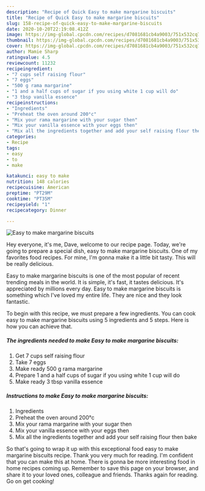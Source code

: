 ```yaml
---
description: "Recipe of Quick Easy to make margarine biscuits"
title: "Recipe of Quick Easy to make margarine biscuits"
slug: 158-recipe-of-quick-easy-to-make-margarine-biscuits
date: 2020-10-20T22:19:08.412Z
image: https://img-global.cpcdn.com/recipes/d7081681cb4a9003/751x532cq70/easy-to-make-margarine-biscuits-recipe-main-photo.jpg
thumbnail: https://img-global.cpcdn.com/recipes/d7081681cb4a9003/751x532cq70/easy-to-make-margarine-biscuits-recipe-main-photo.jpg
cover: https://img-global.cpcdn.com/recipes/d7081681cb4a9003/751x532cq70/easy-to-make-margarine-biscuits-recipe-main-photo.jpg
author: Mamie Sharp
ratingvalue: 4.5
reviewcount: 11232
recipeingredient:
- "7 cups self raising flour"
- "7 eggs"
- "500 g rama margarine"
- "1 and a half cups of sugar if you using white 1 cup will do"
- "3 tbsp vanilla essence"
recipeinstructions:
- "Ingredients"
- "Preheat the oven around 200°c"
- "Mix your rama margarine with your sugar then"
- "Mix your vanilla essence with your eggs then"
- "Mix all the ingredients together and add your self raising flour then bake"
categories:
- Recipe
tags:
- easy
- to
- make

katakunci: easy to make 
nutrition: 148 calories
recipecuisine: American
preptime: "PT29M"
cooktime: "PT35M"
recipeyield: "1"
recipecategory: Dinner

---
```



![Easy to make margarine biscuits](https://img-global.cpcdn.com/recipes/d7081681cb4a9003/751x532cq70/easy-to-make-margarine-biscuits-recipe-main-photo.jpg)

Hey everyone, it's me, Dave, welcome to our recipe page. Today, we're going to prepare a special dish, easy to make margarine biscuits. One of my favorites food recipes. For mine, I'm gonna make it a little bit tasty. This will be really delicious.



Easy to make margarine biscuits is one of the most popular of recent trending meals in the world. It is simple, it's fast, it tastes delicious. It's appreciated by millions every day. Easy to make margarine biscuits is something which I've loved my entire life. They are nice and they look fantastic.


To begin with this recipe, we must prepare a few ingredients. You can cook easy to make margarine biscuits using 5 ingredients and 5 steps. Here is how you can achieve that.

<!--inarticleads1-->

##### The ingredients needed to make Easy to make margarine biscuits:

1. Get 7 cups self raising flour
1. Take 7 eggs
1. Make ready 500 g rama margarine
1. Prepare 1 and a half cups of sugar if you using white 1 cup will do
1. Make ready 3 tbsp vanilla essence




<!--inarticleads2-->

##### Instructions to make Easy to make margarine biscuits:

1. Ingredients
1. Preheat the oven around 200°c
1. Mix your rama margarine with your sugar then
1. Mix your vanilla essence with your eggs then
1. Mix all the ingredients together and add your self raising flour then bake




So that's going to wrap it up with this exceptional food easy to make margarine biscuits recipe. Thank you very much for reading. I'm confident that you can make this at home. There is gonna be more interesting food in home recipes coming up. Remember to save this page on your browser, and share it to your loved ones, colleague and friends. Thanks again for reading. Go on get cooking!
